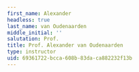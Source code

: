 ```yaml
---
first_name: Alexander
headless: true
last_name: van Oudenaarden
middle_initial: ''
salutation: Prof.
title: Prof. Alexander van Oudenaarden
type: instructor
uid: 69361722-bcca-608b-83da-ca882232f13b
---
```

